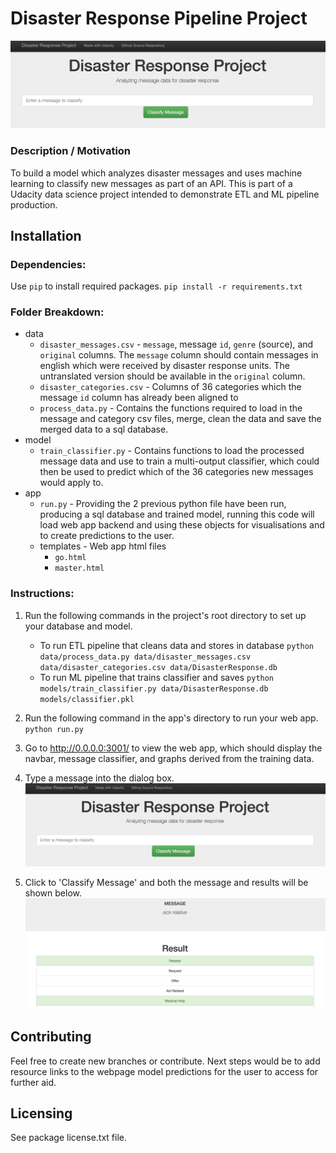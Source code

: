 # Disaster Response Pipeline Project

![enter image description here](https://raw.githubusercontent.com/alciamoncrieffe/DisasterResponse_Udacity/main/images/Screenshot%202022-01-12%20at%2001.11.38.png)

### Description / Motivation

To build a model which analyzes disaster messages and uses machine learning to classify new messages as part of an API.
This is part of a Udacity data science project intended to demonstrate ETL and ML pipeline production.

## Installation
### Dependencies:
 Use  `pip` to install required packages.
`pip install -r requirements.txt`

### Folder Breakdown: 
- data
    - `disaster_messages.csv` - `message`, message `id`, `genre` (source), and `original` columns. The `message` column should contain messages in english which were received by disaster response units. The untranslated version should be available in the `original` column.
    - `disaster_categories.csv` - Columns of 36 categories which the message `id` column has already been aligned to
    - `process_data.py` - Contains the functions required to load in the message and category csv files, merge, clean the data and save the merged data to a sql database.
- model
    - `train_classifier.py` - Contains functions to load the processed message data and use to train a multi-output classifier, which could then be used to predict which of the 36 categories new messages would apply to.
- app
    - `run.py` - Providing the 2 previous python file have been run, producing a sql database and trained model, running this code will load web app backend and using these objects for visualisations and to create predictions to the user.
    - templates - Web app html files
        - `go.html` 
        - `master.html`

### Instructions:
1. Run the following commands in the project's root directory to set up your database and model.

    - To run ETL pipeline that cleans data and stores in database
        `python data/process_data.py data/disaster_messages.csv data/disaster_categories.csv data/DisasterResponse.db`
    - To run ML pipeline that trains classifier and saves
        `python models/train_classifier.py data/DisasterResponse.db models/classifier.pkl`

2. Run the following command in the app's directory to run your web app.
    `python run.py`

3. Go to http://0.0.0.0:3001/ to view the web app, which should display the navbar, message classifier, and graphs derived from the training data.
4. Type a message into the dialog box.
![enter image description here](https://raw.githubusercontent.com/alciamoncrieffe/DisasterResponse_Udacity/main/images/Screenshot%202022-01-12%20at%2001.11.38.png)
5. Click to 'Classify Message' and both the message and results will be shown below.
![enter image description here](https://raw.githubusercontent.com/alciamoncrieffe/DisasterResponse_Udacity/main/images/Screenshot%202022-01-12%20at%2001.13.36.png)
## Contributing

Feel free to create new branches or contribute. 
Next steps would be to add resource links to the webpage model predictions for the user to access for further aid. 

## Licensing

See package license.txt file.
